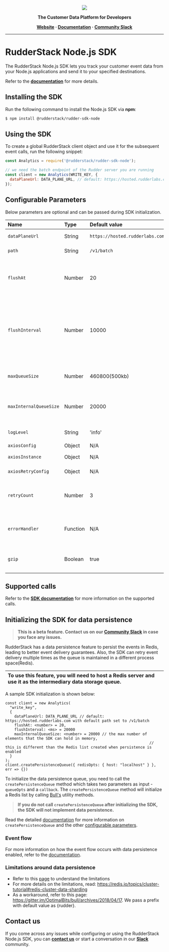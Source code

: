 <p align="center">
  <a href="https://rudderstack.com/">
    <img src="https://user-images.githubusercontent.com/59817155/121357083-1c571300-c94f-11eb-8cc7-ce6df13855c9.png">
  </a>
</p>

<p align="center"><b>The Customer Data Platform for Developers</b></p>

<p align="center">
  <b>
    <a href="https://rudderstack.com">Website</a>
    ·
    <a href="https://rudderstack.com/docs/stream-sources/rudderstack-sdk-integration-guides/rudderstack-node-sdk/">Documentation</a>
    ·
    <a href="https://rudderstack.com/join-rudderstack-slack-community">Community Slack</a>
  </b>
</p>

---

# RudderStack Node.js SDK

The RudderStack Node.js SDK lets you track your customer event data from your Node.js applications and send it to your specified destinations.

Refer to the [**documentation**](https://www.rudderstack.com/docs/stream-sources/rudderstack-sdk-integration-guides/rudderstack-node-sdk/) for more details.

## Installing the SDK

Run the following command to install the Node.js SDK via **npm**:

```bash
$ npm install @rudderstack/rudder-sdk-node
```

## Using the SDK

To create a global RudderStack client object and use it for the subsequent event calls, run the following snippet:

```javascript
const Analytics = require('@rudderstack/rudder-sdk-node');

// we need the batch endpoint of the Rudder server you are running
const client = new Analytics(WRITE_KEY, {
  dataPlaneUrl: DATA_PLANE_URL, // default: https://hosted.rudderlabs.com
});
```

## Configurable Parameters

Below parameters are optional and can be passed during SDK initialization.

| Name                   | Type     | Default value                   | Description                                                                                       |
| :--------------------- | :------- | :------------------------------ | :------------------------------------------------------------------------------------------------ |
| `dataPlaneUrl`         | String   | `https://hosted.rudderlabs.com` | The data plane URL.                                                                               |
| `path`                 | String   | `/v1/batch`                     | Path to batch endpoint.                                                                           |
| `flushAt`              | Number   | 20                              | The number of events to be flushed when reached this limit.                                       |
| `flushInterval`        | Number   | 10000                           | The maximum timespan (in milliseconds) after which the events from the in-memory queue is flushed |
| `maxQueueSize`         | Number   | 460800(500kb)                   | Maximum payload size of a batch request                                                           |
| `maxInternalQueueSize` | Number   | 20000                           | The maximum length of the in-memory queue                                                         |
| `logLevel`             | String   | 'info'                          | Log level. `Ex: 'debug', 'error'`                                                                 |
| `axiosConfig`          | Object   | N/A                             | Axios config                                                                                      |
| `axiosInstance`        | Object   | N/A                             | Axios instance                                                                                    |
| `axiosRetryConfig`     | Object   | N/A                             | Axios retry configuration                                                                         |
| `retryCount`           | Number   | 3                               | Number of times requests will be retried by axios if failed                                       |
| `errorHandler`         | Function | N/A                             | A function that will be called if request to server failed                                        |
| `gzip`                 | Boolean  | true                            | Whether to compress request with gzip or not                                                      |

## Supported calls

Refer to the [**SDK documentation**](https://www.rudderstack.com/docs/stream-sources/rudderstack-sdk-integration-guides/rudderstack-node-sdk/) for more information on the supported calls.

## Initializing the SDK for data persistence

> **This is a beta feature. Contact us on our [Community Slack](https://rudderstack.com/join-rudderstack-slack-community) in case you face any issues.**

RudderStack has a data persistence feature to persist the events in Redis, leading to better event delivery guarantees. Also, the SDK can retry event delivery multiple times as the queue is maintained in a different process space(Redis).

| To use this feature, you will need to host a Redis server and use it as the intermediary data storage queue. |
| :----------------------------------------------------------------------------------------------------------- |

A sample SDK initialization is shown below:

```
const client = new Analytics(
  "write_key",
  {
    dataPlaneUrl: DATA_PLANE_URL // default: https://hosted.rudderlabs.com with default path set to /v1/batch
    flushAt: <number> = 20,
    flushInterval: <ms> = 20000
    maxInternalQueueSize: <number> = 20000 // the max number of elements that the SDK can hold in memory,
                                                                // this is different than the Redis list created when persistence is enabled
  }
);
client.createPersistenceQueue({ redisOpts: { host: "localhost" } }, err => {})
```

To initialize the data persistence queue, you need to call the `createPersistenceQueue` method which takes two parameters as input - `queueOpts` and a `callback`. The `createPersistenceQueue` method will initialize a Redis list by calling [Bull's](https://github.com/OptimalBits/bull) utility methods.

> **If you do not call `createPersistenceQueue` after initializing the SDK, the SDK will not implement data persistence.**

Read the detailed [documentation](https://www.rudderstack.com/docs/stream-sources/rudderstack-sdk-integration-guides/rudderstack-node-sdk/#nodejs-sdk-data-persistence) for more information on `createPersistenceQueue` and the other [configurable parameters](https://www.rudderstack.com/docs/stream-sources/rudderstack-sdk-integration-guides/rudderstack-node-sdk/#configurable-parameters).

### Event flow

For more information on how the event flow occurs with data persistence enabled, refer to the [documentation](https://www.rudderstack.com/docs/stream-sources/rudderstack-sdk-integration-guides/rudderstack-node-sdk/#event-flow).

### Limitations around data persistence

- Refer to this [page](https://gitter.im/OptimalBits/bull/archives/2018/04/17) to understand the limitations
- For more details on the limitations, read: https://redis.io/topics/cluster-tutorial#redis-cluster-data-sharding
- As a workaround, refer to this page: https://gitter.im/OptimalBits/bull/archives/2018/04/17. We pass a prefix with default value as {rudder}.

## Contact us

If you come across any issues while configuring or using the RudderStack Node.js SDK, you can [**contact us**](https://rudderstack.com/contact/) or start a conversation in our [**Slack**](https://resources.rudderstack.com/join-rudderstack-slack) community.
